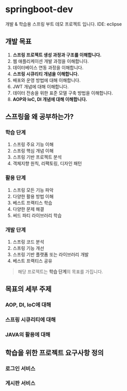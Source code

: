 # springboot-dev
개발 &amp; 학습용 스프링 부트 데모 프로젝트 입니다.
IDE: eclipse

## 개발 목표
1. **스프링 프로젝트 생성 과정과 구조를 이해합니다.**
2. 웹 애플리케이션 개발 과정을 이해합니다.
3. 데이터베이스 연동 과정을 이해합니다.
4. **스프링 시큐리티 개념을 이해합니다.**
5. 배포와 운영 방법에 대해 이해합니다.
6. JWT 개념에 대해 이해합니다.
7. 데이터 전송을 위한 표준 모델 구축 방법을 이해합니다.
8. **AOP와 loC, DI 개념에 대해 이해합니다.**

## 스프링을 왜 공부하는가?
### 학습 단계
1. 스프링 주요 기능 이해
2. 스프링 핵심 개념 이해
3. 스프링 기반 프로젝트 분석
4. 객체지향 원칙, 리팩토링, 디자인 패턴

### 활용 단계
1. 스프링 모든 기능 파악
2. 다양한 활용 방법 이해
3. 베스트 프랙티스 학습
4. 다양한 문제 해결
5. 써드 파티 라이브러리 학습

### 개발 단계
1. 스프링 코드 분석
2. 스프링 기능 개선
3. 스프링 기반 플랫폼 또는 라이브러리 개발
4. 베스트 프랙티스 공유

> 해당 프로젝트는 **학습 단계**의 목표를 가집니다.

## 목표의 세부 주제
### AOP, DI, loC에 대해
### 스프링 시큐리티에 대해
### JAVA의 활용에 대해



## 학습을 위한 프로젝트 요구사항 정의

### 로그인 서비스

### 게시판 서비스

